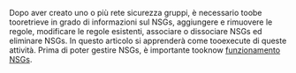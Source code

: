 Dopo aver creato uno o più rete sicurezza gruppi, è necessario toobe tooretrieve in grado di informazioni sul NSGs, aggiungere e rimuovere le regole, modificare le regole esistenti, associare o dissociare NSGs ed eliminare NSGs. In questo articolo si apprenderà come tooexecute di queste attività. Prima di poter gestire NSGs, è importante tooknow [funzionamento NSGs](../articles/virtual-network/virtual-networks-nsg.md). 

